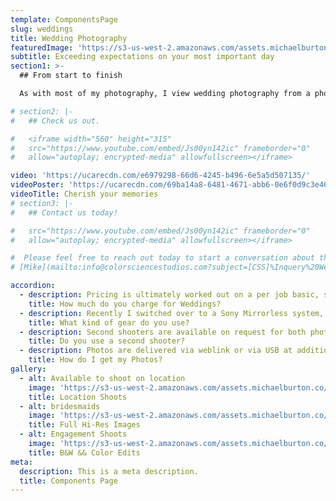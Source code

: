 ```yaml
---
template: ComponentsPage
slug: weddings
title: Wedding Photography
featuredImage: 'https://s3-us-west-2.amazonaws.com/assets.michaelburton.co/IMG_0901.jpg'
subtitle: Exceeding expectations on your most important day
section1: >-
  ## From start to finish 

  As with most of my photography, I view wedding photography from a photojournalist perspective. I aim to tell a story of the day, one that involves everything from the preparation, to the final dances at the end of the night.

# section2: |-
#   ## Check us out.

#   <iframe width="560" height="315"
#   src="https://www.youtube.com/embed/Js00yn142ic" frameborder="0"
#   allow="autoplay; encrypted-media" allowfullscreen></iframe>

video: 'https://ucarecdn.com/e6979298-66d6-4245-b496-6e5a5d507135/'
videoPoster: 'https://ucarecdn.com/69ba14a8-6481-4671-abb6-0e6f0d9c3e46/'
videoTitle: Cherish your memories
# section3: |-
#   ## Contact us today!

#   src="https://www.youtube.com/embed/Js00yn142ic" frameborder="0"
#   allow="autoplay; encrypted-media" allowfullscreen></iframe>

#  Please feel free to reach out today to start a conversation about the needs for you next event. Please don't hesitate to send over an email to
# [Mike](mailto:info@colorsciencestudios.com?subject=[CSS]%Inquery%20Weddings%20SiteReferral)

accordion:
  - description: Pricing is ultimately worked out on a per job basic, so make sure to contact me directly for an accurate quote. However as a general reference rates start at $350/Hour and are factoring in to include post and pre production time.
    title: How much do you charge for Weddings?
  - description: Recently I switched over to a Sony Mirrorless system, and quite frankly am loving the new setup. As a previous Canon user, I'm still a huge fan of their L series lenses and build quality on the 5D lineup, but the new autofocus system available on the A9/A7 cameras in a true gamechanger. With almost 700 focus points, nearly every shot comes out sharp and crisp. Combining the Sony A7 Mk III with a Zeiss 50mm 1.4 for portraits and videography produces magical effects I can't wait to share
    title: What kind of gear do you use?
  - description: Second shooters are available on request for both photography and videography. Typically second/third shooter jobs are needed for videography/photography joint contracts, and jobs $2500 or higher.
    title: Do you use a second shooter?
  - description: Photos are delivered via weblink or via USB at additional extra charge. Web links are included in all photo packages, and clients have full access to the unrestricted Hi-Res JPEG outputs from their session. Once clients have their pictures they may print them at their convenience on any available printer. MPix is an online servie I personally recommend, whereas Costco is also an excellent in person option. Photo turnaround ultimately depends on the number of photos taken and availability, but is guarenteed within 30 days. For photobooth rentals, headshots photos are guarentted withing 1 week.
    title: How do I get my Photos?
gallery:
  - alt: Available to shoot on location
    image: 'https://s3-us-west-2.amazonaws.com/assets.michaelburton.co/IMG_3934.jpg'
    title: Location Shoots
  - alt: bridesmaids
    image: 'https://s3-us-west-2.amazonaws.com/assets.michaelburton.co/IMG_6641.jpg'
    title: Full Hi-Res Images
  - alt: Engagement Shoots
    image: 'https://s3-us-west-2.amazonaws.com/assets.michaelburton.co/IMG_2182.jpg'
    title: B&W && Color Edits
meta:
  description: This is a meta description.
  title: Components Page
---
```

